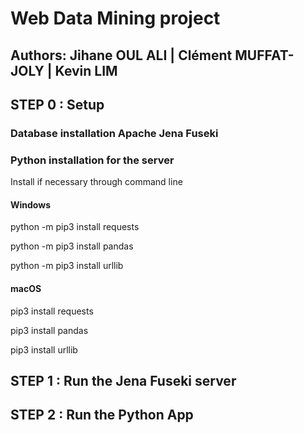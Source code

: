 # Web Data Mining project
## Authors: Jihane OUL ALI | Clément MUFFAT-JOLY | Kevin LIM

## STEP 0 : Setup
### Database installation Apache Jena Fuseki
### Python installation for the server
Install if necessary through command line 
#### Windows

python -m pip3 install requests

python -m pip3 install pandas

python -m pip3 install urllib 

#### macOS
pip3 install requests

pip3 install pandas 

pip3 install urllib

## STEP 1 : Run the Jena Fuseki server

## STEP 2 : Run the Python App
